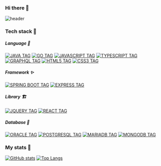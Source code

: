 ### Hi there 👋

![header](https://capsule-render.vercel.app/api?type=slice&color=auto&height=300&section=header&text=Gyeonghwan's%20github&fontSize=70)

### Tech stack 🌱
##### Language 🎈
[![JAVA TAG](http://img.shields.io/badge/-Java-007396?style=flat-square&logo=java&logoColor=whitelink=https://github.com/GyeonghwanMa)](https://github.com/GyeonghwanMa) [![GO TAG](http://img.shields.io/badge/-Go-00ADD8?style=flat-square&logo=go&logoColor=white&link=https://github.com/GyeonghwanMa)](https://github.com/GyeonghwanMa) [![JAVASCRIPT TAG](http://img.shields.io/badge/-Javascript-F7DF1E?style=flat-square&logo=Javascript&logoColor=black&link=https://github.com/GyeonghwanMa)](https://github.com/GyeonghwanMa) [![TYPESCRIPT TAG](http://img.shields.io/badge/-Typescript-3178C6?style=flat-square&logo=Typescript&logoColor=white&link=https://github.com/GyeonghwanMa)](https://github.com/GyeonghwanMa) [![GRAPHQL TAG](http://img.shields.io/badge/-Graphql-E10098?style=flat-square&logo=GRAPHQL&logoColor=white&link=https://github.com/GyeonghwanMa)](https://github.com/GyeonghwanMa) [![HTML5 TAG](http://img.shields.io/badge/-HTML-E34F26?style=flat-square&logo=HTML5&logoColor=white&link=https://github.com/GyeonghwanMa)](https://github.com/GyeonghwanMa) [![CSS3 TAG](http://img.shields.io/badge/-CSS-1572B6?style=flat-square&logo=CSS3&logoColor=white&link=https://github.com/GyeonghwanMa)](https://github.com/GyeonghwanMa)

##### Framework ✨
[![SPRING BOOT TAG](http://img.shields.io/badge/-Springboot-6DB33F?style=flat-square&logo=SpringBoot&logoColor=white&link=https://github.com/GyeonghwanMa)](https://github.com/GyeonghwanMa) [![EXPRESS TAG](http://img.shields.io/badge/-Express-000000?style=flat-square&logo=Express&logoColor=white&link=https://github.com/GyeonghwanMa)](https://github.com/GyeonghwanMa) 
 
##### Library 🏗
[![JQUERY TAG](http://img.shields.io/badge/-jQuery-0769AD?style=flat-square&logo=jQuery&logoColor=white&link=https://github.com/GyeonghwanMa)](https://github.com/GyeonghwanMa) [![REACT TAG](http://img.shields.io/badge/-React-61DAFB?style=flat-square&logo=React&logoColor=black&link=https://github.com/GyeonghwanMa)](https://github.com/GyeonghwanMa)

##### Database 🎁
 [![ORACLE TAG](http://img.shields.io/badge/-Oracle-F80000?style=flat-square&logo=Oracle&logoColor=white&link=https://github.com/GyeonghwanMa)](https://github.com/GyeonghwanMa) [![POSTGRESQL TAG](http://img.shields.io/badge/-PostgreSQL-4169E1?style=flat-square&logo=PostgreSQL&logoColor=white&link=https://github.com/GyeonghwanMa)](https://github.com/GyeonghwanMa) [![MARIADB TAG](http://img.shields.io/badge/-MariaDB-003545?style=flat-square&logo=MariaDB&logoColor=white&link=https://github.com/GyeonghwanMa)](https://github.com/GyeonghwanMa) [![MONGODB TAG](http://img.shields.io/badge/-MongoDB-47A248?style=flat-square&logo=MongoDB&logoColor=white&link=https://github.com/GyeonghwanMa)](https://github.com/GyeonghwanMa)

### My stats 🤔
[![GitHub stats](https://github-readme-stats.vercel.app/api?username=GyeonghwanMa)](https://github.com/GyeonghwanMa&show_icons=true)
[![Top Langs](https://github-readme-stats.vercel.app/api/top-langs/?username=GyeonghwanMa)](https://github.com/GyeonghwanMa)
<!--
**GyeonghwanMa/GyeonghwanMa** is a ✨ _special_ ✨ repository because its `README.md` (this file) appears on your GitHub profile.

Here are some ideas to get you started:

- 🔭 I’m currently working on ...
- 🌱 I’m currently learning ...
- 👯 I’m looking to collaborate on ...
- 🤔 I’m looking for help with ...
- 💬 Ask me about ...
- 📫 How to reach me: ...
- 😄 Pronouns: ...
- ⚡ Fun fact: ...
-->
